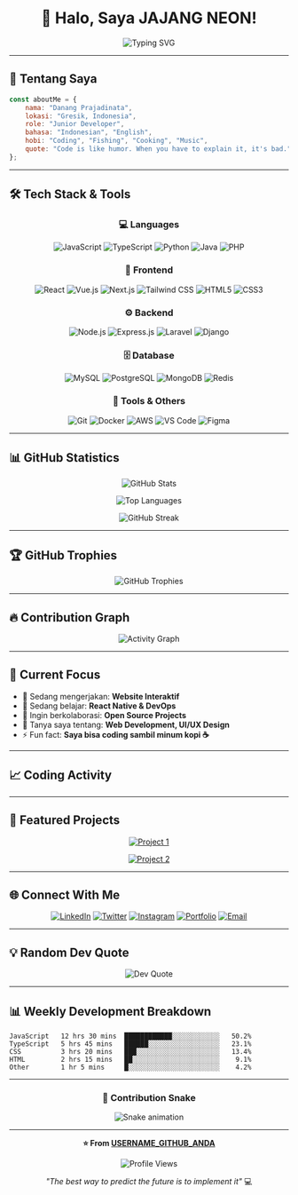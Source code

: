 <!-- GitHub Profile README Template -->

<div align="center">
  
# 👋 Halo, Saya JAJANG NEON!

<img src="https://readme-typing-svg.herokuapp.com?font=Fira+Code&pause=1000&color=36BCF7&center=true&vCenter=true&width=435&lines=Full+Stack+Developer;UI%2FUX+Enthusiast;Always+Learning+New+Things;Love+to+Code+%26+Create!" alt="Typing SVG" />

</div>

---

## 🚀 Tentang Saya

```javascript
const aboutMe = {
    nama: "Danang Prajadinata",
    lokasi: "Gresik, Indonesia",
    role: "Junior Developer",
    bahasa: "Indonesian", "English",
    hobi: "Coding", "Fishing", "Cooking", "Music",
    quote: "Code is like humor. When you have to explain it, it's bad."
};
```

---

## 🛠️ Tech Stack & Tools

<div align="center">

### 💻 Languages
![JavaScript](https://img.shields.io/badge/-JavaScript-F7DF1E?style=for-the-badge&logo=javascript&logoColor=black)
![TypeScript](https://img.shields.io/badge/-TypeScript-3178C6?style=for-the-badge&logo=typescript&logoColor=white)
![Python](https://img.shields.io/badge/-Python-3776AB?style=for-the-badge&logo=python&logoColor=white)
![Java](https://img.shields.io/badge/-Java-007396?style=for-the-badge&logo=java&logoColor=white)
![PHP](https://img.shields.io/badge/-PHP-777BB4?style=for-the-badge&logo=php&logoColor=white)

### 🎨 Frontend
![React](https://img.shields.io/badge/-React-61DAFB?style=for-the-badge&logo=react&logoColor=black)
![Vue.js](https://img.shields.io/badge/-Vue.js-4FC08D?style=for-the-badge&logo=vue.js&logoColor=white)
![Next.js](https://img.shields.io/badge/-Next.js-000000?style=for-the-badge&logo=next.js&logoColor=white)
![Tailwind CSS](https://img.shields.io/badge/-Tailwind_CSS-38B2AC?style=for-the-badge&logo=tailwind-css&logoColor=white)
![HTML5](https://img.shields.io/badge/-HTML5-E34F26?style=for-the-badge&logo=html5&logoColor=white)
![CSS3](https://img.shields.io/badge/-CSS3-1572B6?style=for-the-badge&logo=css3&logoColor=white)

### ⚙️ Backend
![Node.js](https://img.shields.io/badge/-Node.js-339933?style=for-the-badge&logo=node.js&logoColor=white)
![Express.js](https://img.shields.io/badge/-Express.js-000000?style=for-the-badge&logo=express&logoColor=white)
![Laravel](https://img.shields.io/badge/-Laravel-FF2D20?style=for-the-badge&logo=laravel&logoColor=white)
![Django](https://img.shields.io/badge/-Django-092E20?style=for-the-badge&logo=django&logoColor=white)

### 🗄️ Database
![MySQL](https://img.shields.io/badge/-MySQL-4479A1?style=for-the-badge&logo=mysql&logoColor=white)
![PostgreSQL](https://img.shields.io/badge/-PostgreSQL-336791?style=for-the-badge&logo=postgresql&logoColor=white)
![MongoDB](https://img.shields.io/badge/-MongoDB-47A248?style=for-the-badge&logo=mongodb&logoColor=white)
![Redis](https://img.shields.io/badge/-Redis-DC382D?style=for-the-badge&logo=redis&logoColor=white)

### 🔧 Tools & Others
![Git](https://img.shields.io/badge/-Git-F05032?style=for-the-badge&logo=git&logoColor=white)
![Docker](https://img.shields.io/badge/-Docker-2496ED?style=for-the-badge&logo=docker&logoColor=white)
![AWS](https://img.shields.io/badge/-AWS-232F3E?style=for-the-badge&logo=amazon-aws&logoColor=white)
![VS Code](https://img.shields.io/badge/-VS_Code-007ACC?style=for-the-badge&logo=visual-studio-code&logoColor=white)
![Figma](https://img.shields.io/badge/-Figma-F24E1E?style=for-the-badge&logo=figma&logoColor=white)

</div>

---

## 📊 GitHub Statistics

<div align="center">
  
![GitHub Stats](https://github-readme-stats.vercel.app/api?username=USERNAME_GITHUB_ANDA&show_icons=true&theme=radical&hide_border=true&count_private=true)

![Top Languages](https://github-readme-stats.vercel.app/api/top-langs/?username=USERNAME_GITHUB_ANDA&layout=compact&theme=radical&hide_border=true)

![GitHub Streak](https://github-readme-streak-stats.herokuapp.com/?user=USERNAME_GITHUB_ANDA&theme=radical&hide_border=true)

</div>

---

## 🏆 GitHub Trophies

<div align="center">
  
![GitHub Trophies](https://github-profile-trophy.vercel.app/?username=USERNAME_GITHUB_ANDA&theme=radical&no-frame=true&no-bg=false&margin-w=4)

</div>

---

## 🔥 Contribution Graph

<div align="center">
  
![Activity Graph](https://github-readme-activity-graph.cyclic.app/graph?username=USERNAME_GITHUB_ANDA&theme=redical&hide_border=true&custom_title=Contribution%20Graph)

</div>

---

## 🎯 Current Focus

- 🔭 Sedang mengerjakan: **Website Interaktif**
- 🌱 Sedang belajar: **React Native & DevOps**
- 👯 Ingin berkolaborasi: **Open Source Projects**
- 💬 Tanya saya tentang: **Web Development, UI/UX Design**
- ⚡ Fun fact: **Saya bisa coding sambil minum kopi ☕**

---

## 📈 Coding Activity

<!--START_SECTION:waka-->
<!--END_SECTION:waka-->

---

## 🎨 Featured Projects

<div align="center">

[![Project 1](https://github-readme-stats.vercel.app/api/pin/?username=USERNAME_GITHUB_ANDA&repo=NAMA_REPO_1&theme=radical&hide_border=true)](https://github.com/USERNAME_GITHUB_ANDA/NAMA_REPO_1)

[![Project 2](https://github-readme-stats.vercel.app/api/pin/?username=USERNAME_GITHUB_ANDA&repo=NAMA_REPO_2&theme=radical&hide_border=true)](https://github.com/USERNAME_GITHUB_ANDA/NAMA_REPO_2)

</div>

---

## 🌐 Connect With Me

<div align="center">

[![LinkedIn](https://img.shields.io/badge/-LinkedIn-0077B5?style=for-the-badge&logo=linkedin&logoColor=white)](https://www.linkedin.com/in/danang-prajadinata-89ab84354/)
[![Twitter](https://img.shields.io/badge/-Twitter-1DA1F2?style=for-the-badge&logo=twitter&logoColor=white)](https://x.com/Nanggxd7)
[![Instagram](https://img.shields.io/badge/-Instagram-E4405F?style=for-the-badge&logo=instagram&logoColor=white)](https://www.instagram.com/nangg.arpk21/?hl=en)
[![Portfolio](https://img.shields.io/badge/-Portfolio-000000?style=for-the-badge&logo=react&logoColor=white)](https://WEBSITE_ANDA.com)
[![Email](https://img.shields.io/badge/-Email-D14836?style=for-the-badge&logo=gmail&logoColor=white)](mailto:dpraja620@gmail.com)

</div>

---

## 💡 Random Dev Quote

<div align="center">

![Dev Quote](https://quotes-github-readme.vercel.app/api?type=horizontal&theme=radical)

</div>

---

## 📊 Weekly Development Breakdown

```text
JavaScript   12 hrs 30 mins  ████████████░░░░░░░░░░░░   50.2% 
TypeScript   5 hrs 45 mins   ██████░░░░░░░░░░░░░░░░░░   23.1% 
CSS          3 hrs 20 mins   ███░░░░░░░░░░░░░░░░░░░░░   13.4% 
HTML         2 hrs 15 mins   ██░░░░░░░░░░░░░░░░░░░░░░    9.1% 
Other        1 hr 5 mins     █░░░░░░░░░░░░░░░░░░░░░░░    4.2%
```

---

<div align="center">

### 🐍 Contribution Snake

![Snake animation](https://github.com/USERNAME_GITHUB_ANDA/USERNAME_GITHUB_ANDA/blob/output/github-contribution-grid-snake.svg)

</div>

---

<div align="center">

**⭐ From [USERNAME_GITHUB_ANDA](https://github.com/USERNAME_GITHUB_ANDA)**

![Profile Views](https://komarev.com/ghpvc/?username=USERNAME_GITHUB_ANDA&color=brightgreen&style=flat-square&label=Profile+Views)

*"The best way to predict the future is to implement it"* 💻

</div>
